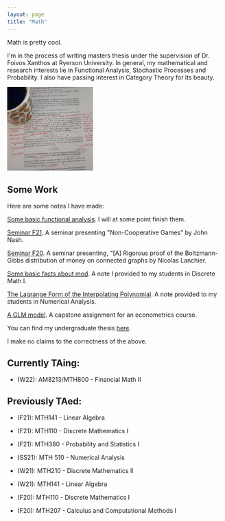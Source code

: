 ```yaml
---
layout: page
title: "Math"
---
```


Math is pretty cool.

I'm in the process of writing masters thesis under the supervision of Dr. Foivos Xanthos at Ryerson University. In general, my mathematical and research interests lie in Functional Analysis, Stochastic Processes and Probability. I also have passing interest in Category Theory for its beauty.

<img src="/assets/math.jpg" width="200" height="195">

## Some Work

Here are some notes I have made:

[Some basic functional analysis](/assets/notes.pdf). I will at some point finish them.

[Seminar F21](/assets/Non_Cooperative_Games.pdf). A seminar presenting "Non-Cooperative Games" by John Nash.

[Seminar F20](/assets/BG_distribution_of_money.pdf). A seminar presenting, "\[A\] Rigorous proof of the Boltzmann-Gibbs distribution of money on connected graphs by Nicolas Lanchier.

[Some basic facts about mod](/assets/EqCmod.pdf). A note I provided to my students in Discrete Math I.

[The Lagrange Form of the Interpolating Polynomial](/assets/LagrangePoly.pdf). A note provided to my students in Numerical Analysis.

[A GLM model](/assets/EconM.pdf). A capstone assignment for an econometrics course.


You can find my undergraduate thesis [here](/assets/thesis.pdf).

I make no claims to the correctness of the above.

## Currently TAing:

* (W22): AM8213/MTH800 - Financial Math II

## Previously TAed:

* (F21): MTH141 - Linear Algebra

* (F21): MTH110 - Discrete Mathematics I

* (F21): MTH380 - Probability and Statistics I

* (SS21): MTH 510 - Numerical Analysis

* (W21): MTH210 - Discrete Mathematics II

* (W21): MTH141 - Linear Algebra

* (F20): MTH110 - Discrete Mathematics I

* (F20): MTH207 - Calculus and Computational Methods I

